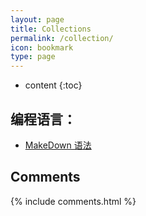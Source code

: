 ```yaml
---
layout: page
title: Collections
permalink: /collection/
icon: bookmark
type: page
---
```


* content
{:toc}

## 编程语言：

* [MakeDown 语法](http://itmyhome.com/markdown/index.html)

## Comments

{% include comments.html %}
